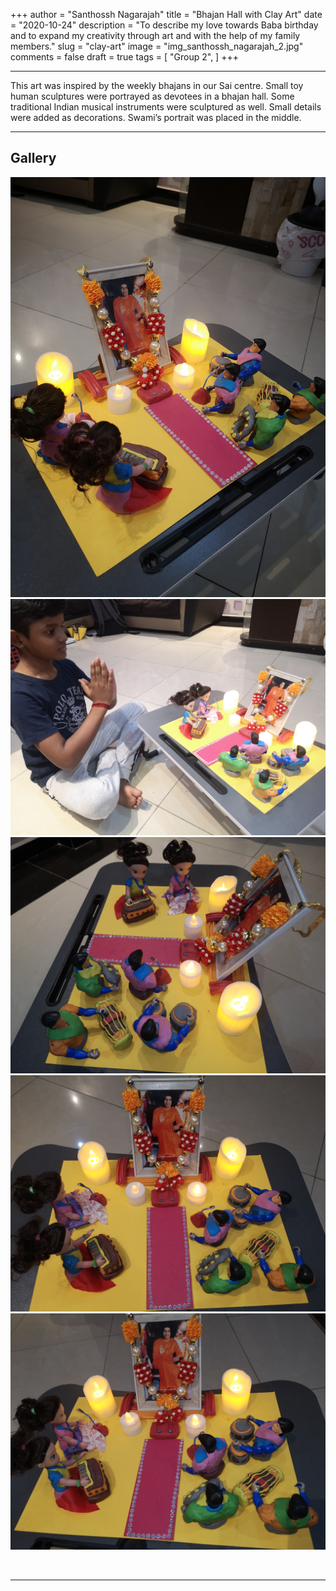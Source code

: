 +++
author = "Santhossh Nagarajah"
title = "Bhajan Hall with Clay Art"
date = "2020-10-24"
description = "To describe my love towards Baba birthday and to expand my creativity through art and with the help of my family members."
slug = "clay-art"
image = "img_santhossh_nagarajah_2.jpg"
comments = false
draft = true
tags = [
    "Group 2",
]
+++

---

This art was inspired by the weekly bhajans in our Sai centre. Small toy human sculptures were portrayed as devotees in a bhajan hall. Some traditional Indian musical instruments were sculptured as well. Small details were added as decorations. Swami’s portrait was placed in the  middle.

---

## Gallery

![](img_santhossh_nagarajah_1.jpg) ![](img_santhossh_nagarajah_2.jpg) ![](img_santhossh_nagarajah_3.jpg) ![](img_santhossh_nagarajah_4.jpg) ![](img_santhossh_nagarajah_5.jpg)

<br>

---